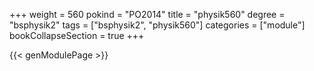 +++
weight = 560
pokind = "PO2014"
title = "physik560"
degree = "bsphysik2"
tags = ["bsphysik2", "physik560"]
categories = ["module"]
bookCollapseSection = true
+++

{{< genModulePage >}}

